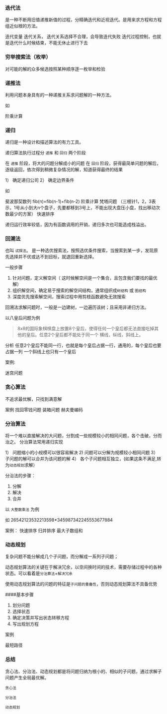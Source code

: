 
### 迭代法

是一种不断用旧值递推新值的过程，分精确迭代和近视迭代。是用来求方程和方程组近似根的方法。


迭代变量
迭代关系， 迭代关系选择不合理，会导致迭代失败
迭代过程控制，也就是迭代什么时候结束，不能无休止进行下去





### 穷举搜索法（枚举）

对可能的解的众多候选按照某种顺序逐一枚举和检验




### 递推法

利用问题本身具有的一种递推关系求问题解的一种方法。

如

阶乘计算



### 递归

递归是一种设计和描述算法的有力工具。 

递归算法执行过程分 `递推` 和 `回归`  两个阶段

在 `递推` 阶段，将大的问题分解成小的问题
在  `回归` 阶段，获得最简单问题的解后，逐级返回，依次得到稍微复杂情况的解，知道获得最终的结果

1） 确定递归公司
2） 确定边界条件


如

斐波那契数列 fib(n)=fib(n-1)+fib(n-2)
阶乘计算
梵塔问题 （三根针1，2，3表示，1号从小到大n个盘子，先要都移到3号上，不能出现大盘压小盘，找出移动次数最少的方案）
快速排序


递归运行效率较低，因为有函数调用的开销，递归多次也可能造成栈溢出。


### 回溯法

也叫 `试探法`。 是一种选优搜索法，按照选优条件搜索，当搜索到某一步，发现原先选择并不优或达不到目标，就退回重新选择。


一般步骤

1. 针对问题，定义解空间（ 这时候解空间是一个集合，且包含我们要找的最优解）
2. 组织解空间，确定易于搜索的解空间结构，通常组织成`树结构` 或 `图结构`
3. 深度优先搜索解空间，搜索过程中用剪枝函数避免无效搜索

回溯法求解问题时，一般是一边建树，一边遍历该树；且采用非递归方法。


以八皇后问题为例
> 8x8的国际象棋棋盘上放置8个皇后，使得任何一个皇后都无法直接吃掉其他的皇后。任意2个皇后都不能处于同一个 横线，纵线，斜线上。

分析
任意2个皇后不能同一行，也就是每个皇后占据一行，通用的，每个皇后也要占据一列
一个斜线上也只有一个皇后





案例:

迷宫问题




### 贪心算法

不追求最优解，只找到满意解




案例
找回零钱问题
装箱问题
赫夫曼编码




### 分治算法


将一个难以直接解决的大问题，分割成一些规模较小的相同问题，各个击破，分而治之。
分治算法常用递归实现

1） 问题缩小的小规模可以很容易解决
2) 问题可以分解为规模较小相同问题
3） 子问题的解可以合并为该问题的解
4） 各个子问题相互独立，(如果这条不满足,转为`动态规划`求解）

分治法的步骤：
1. 分解
2. 解决
3. 合并


以 `大整数乘法` 为例

如 26542123532213598*345987342245553677884


案例：
快速排序
归并排序
最大子数组和




### 动态规划

复杂问题不能分解成几个子问题，而分解成一系列子问题；

动态规划算法的关键在于解决冗余，以空间换时间的技术，需要存储过程中的各种状态。可以看着是`分治算法`+`解决冗余`

使用动态规划算法的问题的特征是`子问题的重叠性`，否则动态规划算法不具备优势


####基本步骤

1. 划分问题
2. 选择状态
3. 确定决策并写出状态转移方程
4. 写出规划方程




案例

最短路径




### 总结

贪心法、分治法、动态规划都是将问题归纳为根小的、相似的子问题，通过求解子问题产生全局最优解。

`贪心法`

`分治法`

`动态规划`



